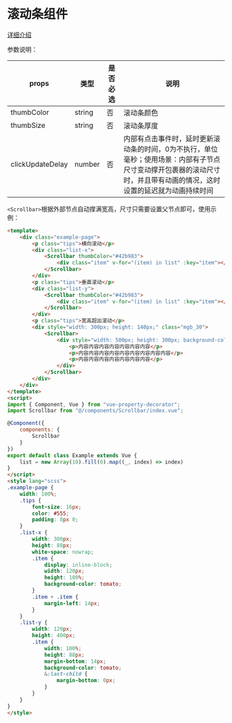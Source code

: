 # 滚动条组件

[详细介绍](https://juejin.cn/post/7068617486186479653)

参数说明：

| props |  类型 | 是否必选 | 说明 |
| --- | --- | --- | --- | 
| thumbColor | string | 否 | 滚动条颜色 |
| thumbSize | string | 否 | 滚动条厚度 |
| clickUpdateDelay | number | 否 | 内部有点击事件时，延时更新滚动条的时间，0为不执行，单位毫秒；使用场景：内部有子节点尺寸变动撑开包裹器的滚动尺寸时，并且带有动画的情况，这时设置的延迟就为动画持续时间 |

`<Scrollbar>`根据外部节点自动撑满宽高，尺寸只需要设置父节点即可，使用示例：

```html
<template>
    <div class="example-page">
        <p class="tips">横向滚动</p>
        <div class="list-x">
            <Scrollbar thumbColor="#42b983">
                <div class="item" v-for="(item) in list" :key="item"></div>
            </Scrollbar>
        </div>
        <p class="tips">垂直滚动</p>
        <div class="list-y">
            <Scrollbar thumbColor="#42b983">
                <div class="item" v-for="(item) in list" :key="item"></div>
            </Scrollbar>
        </div>
        <p class="tips">宽高超出滚动</p>
        <div style="width: 300px; height: 140px;" class="mgb_30">
            <Scrollbar>
                <div style="width: 500px; height: 300px; background-color: yellow; color: #555; line-height: 28px">
                    <p>内容内容内容内容内容内容内容</p>
                    <p>内容内容内容内容内容内容内容内容内容</p>
                    <p>内容内容内容内容内容内容内容</p>
                </div>
            </Scrollbar>
        </div>
    </div>
</template>
<script>
import { Component, Vue } from "vue-property-decorator";
import Scrollbar from "@/components/Scrollbar/index.vue";

@Component({
    components: {
        Scrollbar
    }
})
export default class Example extends Vue {
    list = new Array(10).fill(0).map((_, index) => index)
}
</script>
<style lang="scss">
.example-page {
    width: 100%;
    .tips {
        font-size: 16px;
        color: #555;
        padding: 8px 0;
    }
    .list-x {
        width: 300px;
        height: 88px;
        white-space: nowrap;
        .item {
            display: inline-block;
            width: 120px;
            height: 100%;
            background-color: tomato;
        }
        .item + .item {
            margin-left: 14px;
        }
    }
    .list-y {
        width: 120px;
        height: 400px;
        .item {
            width: 100%;
            height: 88px;
            margin-bottom: 14px;
            background-color: tomato;
            &:last-child {
                margin-bottom: 0px;
            }
        }
    }
}
</style>
```